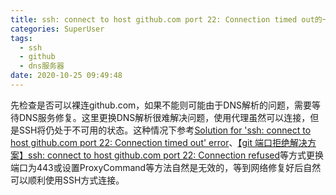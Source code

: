 ```yaml
---
title: ssh: connect to host github.com port 22: Connection timed out的一种原因
categories: SuperUser
tags:
  - ssh
  - github
  - dns服务器
date: 2020-10-25 09:49:48
---
```


先检查是否可以裸连github.com，如果不能则可能由于DNS解析的问题，需要等待DNS服务修复。这里更换DNS解析很难解决问题，使用代理虽然可以连接，但是SSH将仍处于不可用的状态。这种情况下参考[Solution for 'ssh: connect to host github.com port 22: Connection timed out' error](https://gist.github.com/Tamal/1cc77f88ef3e900aeae65f0e5e504794)、[【git 端口拒绝解决方案】ssh: connect to host github.com port 22: Connection refused](https://blog.csdn.net/s740556472/article/details/80318886)等方式更换端口为443或设置ProxyCommand等方法自然是无效的，等到网络修复好后自然可以顺利使用SSH方式连接。